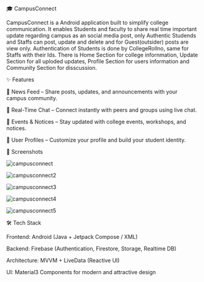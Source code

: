 🎓 CampusConnect

CampusConnect is a Android application built to simplify college communication. It enables Students and faculty to share real time important update regarding campus as an social media post, only Authentic Studends and Staffs can post, update and delete and for Guest(outsider) posts are view only. Authentication of Students is done by CollegeRollno, same for Staffs with their Ids.
There is Home Section for college infornmation, Update Section for all uploded updates, Profile Section for users information and Community Section for disscussion.

✨ Features

📰 News Feed – Share posts, updates, and announcements with your campus community.

💬 Real-Time Chat – Connect instantly with peers and groups using live chat.

🎉 Events & Notices – Stay updated with college events, workshops, and notices.

👤 User Profiles – Customize your profile and build your student identity.



📸 Screenshots

![campusconnect](https://github.com/user-attachments/assets/3d661f34-40a3-4187-8879-157ff9ca0437)


![campusconnect2](https://github.com/user-attachments/assets/f00603d7-12a2-4bab-be8a-8d3416022b3f)


![campusconnect3](https://github.com/user-attachments/assets/3a44e2a7-81b2-4a20-95c6-9fe9eb7ca0db)


![campusconnect4](https://github.com/user-attachments/assets/ca1b699c-6e94-40c1-b57c-9f62f851db98)


![campusconnect5](https://github.com/user-attachments/assets/b90c9b10-ab13-42df-a7bf-cb7a71665d95)



🛠️ Tech Stack

Frontend: Android (Java + Jetpack Compose / XML)

Backend: Firebase (Authentication, Firestore, Storage, Realtime DB)

Architecture: MVVM + LiveData (Reactive UI)

UI: Material3 Components for modern and attractive design

